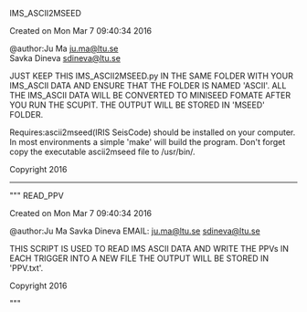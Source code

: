 IMS_ASCII2MSEED

Created on Mon Mar  7 09:40:34 2016

@author:Ju Ma              ju.ma@ltu.se        
        Savka Dineva      sdineva@ltu.se


JUST KEEP THIS IMS_ASCII2MSEED.py IN THE SAME FOLDER WITH YOUR IMS_ASCII DATA AND 
ENSURE THAT THE FOLDER IS NAMED 'ASCII'. ALL THE IMS_ASCII DATA WILL BE CONVERTED
TO MINISEED FOMATE AFTER YOU RUN THE SCUPIT. THE OUTPUT WILL BE STORED IN 'MSEED' FOLDER.

Requires:ascii2mseed(IRIS SeisCode) should be installed on your computer.
In most environments a simple 'make' will build the program.
Don't forget copy the executable ascii2mseed file to /usr/bin/.


Copyright 2016 
____________________________________________________________________________________________________
"""
READ_PPV

Created on Mon Mar  7 09:40:34 2016

@author:Ju Ma           Savka Dineva 
EMAIL:  ju.ma@ltu.se    sdineva@ltu.se


THIS SCRIPT IS USED TO READ IMS ASCII DATA AND WRITE THE PPVs IN EACH TRIGGER INTO A NEW FILE
THE OUTPUT WILL BE STORED IN 'PPV.txt'.

Copyright 2016 

"""

